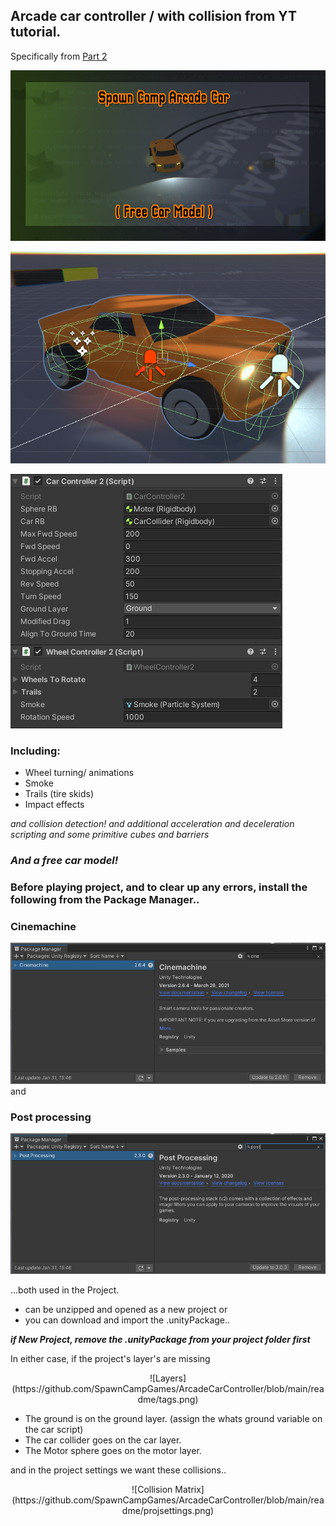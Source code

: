 ## Arcade car controller / with collision from YT tutorial.
Specifically from [Part 2](https://youtu.be/CpXT5So1Gbg)
<p align="center">

![Free Car](https://github.com/SpawnCampGames/ArcadeCarController/blob/main/readme/SpawnCampArcadeCarController.png)

![Setup](https://github.com/SpawnCampGames/ArcadeCarController/blob/main/readme/carsetup.png)

![Inspector](https://github.com/SpawnCampGames/ArcadeCarController/blob/main/readme/inspector.png)
  
 </p>

### Including:
- Wheel turning/ animations
- Smoke
- Trails (tire skids)
- Impact effects

*and collision detection!*
*and additional acceleration and deceleration scripting*
*and some primitive cubes and barriers*

### *And a free car model!*

### Before playing project, and to clear up any errors, install the following from the Package Manager..

### Cinemachine
![Package Manager > Cinemachine](https://github.com/SpawnCampGames/ArcadeCarController/blob/main/readme/cinemachine.png)
and
### Post processing
![Package Manager > PostProcessing](https://github.com/SpawnCampGames/ArcadeCarController/blob/main/readme/postprocessing.png)

...both used in the Project.

- can be unzipped and opened as a new project or
- you can download and import the .unityPackage..

***if New Project, remove the .unityPackage from your project folder first***

In either case, if the project's layer's are missing
<p align="center">
![Layers](https://github.com/SpawnCampGames/ArcadeCarController/blob/main/readme/tags.png)
 </p>

- The ground is on the ground layer. (assign the whats ground variable on the car script)
- The car collider goes on the car layer.
- The Motor sphere goes on the motor layer.

and in the project settings we want these collisions..
<p align="center">
![Collision Matrix](https://github.com/SpawnCampGames/ArcadeCarController/blob/main/readme/projsettings.png)
 </p>

